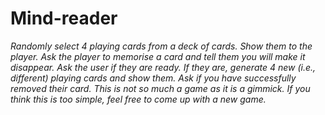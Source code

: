 # Mind-reader

*Randomly select 4 playing cards from a deck of cards. Show them to the player. 
Ask the player to memorise a card and tell them you will make it disappear. Ask the user if they are ready.
If they are, generate 4 *new* (i.e., different) playing cards and show them. Ask if you have successfully removed their card.
This is not so much a game as it is a gimmick. If you think this is too simple, feel free to come up with a new game.*
